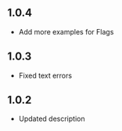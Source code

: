 ## 1.0.4

- Add more examples for Flags

## 1.0.3

- Fixed text errors

## 1.0.2

- Updated description
